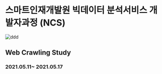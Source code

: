 # 스마트인재개발원 빅데이터 분석서비스 개발자과정 (NCS)
![ddd](https://user-images.githubusercontent.com/65816974/124070470-d63a2e80-da78-11eb-9f74-fbc0059f85e3.PNG)
## Web Crawling Study
### 2021.05.11~ 2021.05.17
